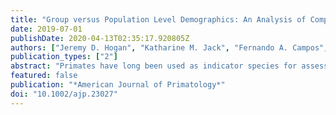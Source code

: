 ```yaml
---
title: "Group versus Population Level Demographics: An Analysis of Comparability Using Long Term Data on Wild White-faced Capuchin Monkeys (Cebus capucinus imitator)"
date: 2019-07-01
publishDate: 2020-04-13T02:35:17.920805Z
authors: ["Jeremy D. Hogan", "Katharine M. Jack", "Fernando A. Campos", "Urs Kalbitzer", "Linda M. Fedigan"]
publication_types: ["2"]
abstract: "Primates have long been used as indicator species for assessing overall ecosystem health. However, area‐wide census methods are time consuming, costly, and not always feasible under many field conditions. Therefore, it is important to establish whether monitoring a subset of a population accurately reflects demographic changes occurring in the population at large. Over the past 35 years, we have conducted 15 area‐wide censuses in Sector Santa Rosa, Costa Rica. These efforts have revealed important trends in population growth patterns of capuchin monkeys following the protection and subsequent regeneration of native forests. During this same period, we have also intensively studied a subset of the capuchin groups. Comparing these two datasets, we investigate whether the population structures of the closely monitored groups are reliable indicators of area‐wide demographic patterns. We compare the overall group size and the individual age/sex class compositions of study groups and nonstudy groups (i.e., those contacted during area‐wide censuses only). Our study groups contained more individuals overall with a larger proportion of infants, and there were indications that the proportion of adult and subadult males was lower. These differences can be ascribed either to sampling errors or real differences attributable to human presence and/or better habitat quality for the study groups. No other sex/age classes differed, and major demographic changes were simultaneously evident in both study and nonstudy groups. This study suggests that the Santa Rosa capuchin population is similarly impacted by large‐scale ecological patterns observable within our study groups."
featured: false
publication: "*American Journal of Primatology*"
doi: "10.1002/ajp.23027"
---
```


